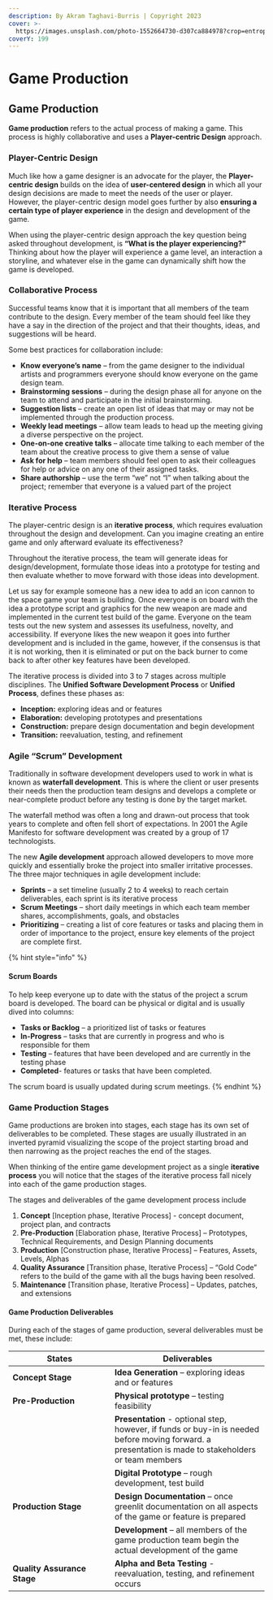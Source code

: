 ```yaml
---
description: By Akram Taghavi-Burris | Copyright 2023
cover: >-
  https://images.unsplash.com/photo-1552664730-d307ca884978?crop=entropy&cs=tinysrgb&fm=jpg&ixid=MnwxOTcwMjR8MHwxfHNlYXJjaHwxMHx8cHJvamVjdHxlbnwwfHx8fDE2NzMyMTI1ODA&ixlib=rb-4.0.3&q=80
coverY: 199
---
```


# Game Production

## Game Production

**Game production** refers to the actual process of making a game. This process is highly collaborative and uses a **Player-centric Design** approach.

### **Player-Centric Design**

Much like how a game designer is an advocate for the player, the **Player-centric design** builds on the idea of **user-centered design** in which all your design decisions are made to meet the needs of the user or player. However, the player-centric design model goes further by also **ensuring a certain type of player experience** in the design and development of the game.

When using the player-centric design approach the key question being asked throughout development, is **“What is the player experiencing?”** Thinking about how the player will experience a game level, an interaction a storyline, and whatever else in the game can dynamically shift how the game is developed.

### Collaborative Process

Successful teams know that it is important that all members of the team contribute to the design. Every member of the team should feel like they have a say in the direction of the project and that their thoughts, ideas, and suggestions will be heard.

Some best practices for collaboration include:

* **Know everyone’s name** – from the game designer to the individual artists and programmers everyone should know everyone on the game design team.
* **Brainstorming sessions** – during the design phase all for anyone on the team to attend and participate in the initial brainstorming.
* **Suggestion lists** – create an open list of ideas that may or may not be implemented through the production process.&#x20;
* **Weekly lead meetings** – allow team leads to head up the meeting giving a diverse perspective on the project.
* **One-on-one creative talks** – allocate time talking to each member of the team about the creative process to give them a sense of value
* **Ask for help** – team members should feel open to ask their colleagues for help or advice on any one of their assigned tasks.&#x20;
* **Share authorship** – use the term “we” not “I” when talking about the project; remember that everyone is a valued part of the project

### **Iterative Process**

The player-centric design is an **iterative process**, which requires evaluation throughout the design and development. Can you imagine creating an entire game and only afterward evaluate its effectiveness?

Throughout the iterative process, the team will generate ideas for design/development, formulate those ideas into a prototype for testing and then evaluate whether to move forward with those ideas into development.

Let us say for example someone has a new idea to add an icon cannon to the space game your team is building. Once everyone is on board with the idea a prototype script and graphics for the new weapon are made and implemented in the current test build of the game. Everyone on the team tests out the new system and assesses its usefulness, novelty, and accessibility. If everyone likes the new weapon it goes into further development and is included in the game, however, if the consensus is that it is not working, then it is eliminated or put on the back burner to come back to after other key features have been developed.

The iterative process is divided into 3 to 7 stages across multiple disciplines. The **Unified Software Development Process** or **Unified Process**, defines these phases as:

* **Inception:** exploring ideas and or features
* **Elaboration:** developing prototypes and presentations
* **Construction:** prepare design documentation and begin development
* **Transition:** reevaluation, testing, and refinement

### **Agile “Scrum” Development**

Traditionally in software development developers used to work in what is known as **waterfall development**. This is where the client or user presents their needs then the production team designs and develops a complete or near-complete product before any testing is done by the target market.

The waterfall method was often a long and drawn-out process that took years to complete and often fell short of expectations. In 2001 the Agile Manifesto for software development was created by a group of 17 technologists.

The new **Agile development** approach allowed developers to move more quickly and essentially broke the project into smaller irritative processes. The three major techniques in agile development include:

* **Sprints** – a set timeline (usually 2 to 4 weeks) to reach certain deliverables, each sprint is its iterative process
* **Scrum Meetings** – short daily meetings in which each team member shares, accomplishments, goals, and obstacles
* **Prioritizing** – creating a list of core features or tasks and placing them in order of importance to the project, ensure key elements of the project are complete first.

{% hint style="info" %}
#### Scrum Boards

To help keep everyone up to date with the status of the project a scrum board is developed. The board can be physical or digital and is usually dived into columns:

* **Tasks or Backlog** – a prioritized list of tasks or features
* **In-Progress** – tasks that are currently in progress and who is responsible for them
* **Testing** – features that have been developed and are currently in the testing phase
* **Completed**- features or tasks that have been completed.&#x20;

The scrum board is usually updated during scrum meetings.
{% endhint %}

### **Game Production Stages**

Game productions are broken into stages, each stage has its own set of deliverables to be completed. These stages are usually illustrated in an inverted pyramid visualizing the scope of the project starting broad and then narrowing as the project reaches the end of the stages.

When thinking of the entire game development project as a single **iterative process** you will notice that the stages of the iterative process fall nicely into each of the game production stages.

The stages and deliverables of the game development process include

1. **Concept** \[Inception phase, Iterative Process] - concept document, project plan, and contracts
2. **Pre-Production** \[Elaboration phase, Iterative Process] – Prototypes, Technical Requirements, and Design Planning documents
3. **Production** \[Construction phase, Iterative Process] – Features, Assets, Levels, Alphas
4. **Quality Assurance** \[Transition phase, Iterative Process] – “Gold Code” refers to the build of the game with all the bugs having been resolved.
5. &#x20;**Maintenance** \[Transition phase, Iterative Process] – Updates, patches, and extensions

#### **Game Production Deliverables**

During each of the stages of game production, several deliverables must be met, these include:

<table><thead><tr><th width="185">States</th><th>Deliverables</th></tr></thead><tbody><tr><td><strong>Concept Stage</strong></td><td><strong>Idea Generation</strong> – exploring ideas and or features</td></tr><tr><td><strong>Pre-Production</strong></td><td><strong>Physical prototype</strong> – testing feasibility</td></tr><tr><td></td><td><strong>Presentation</strong> - optional step, however, if funds or buy-in is needed before moving forward. a presentation is made to stakeholders or team members</td></tr><tr><td></td><td><strong>Digital Prototype</strong> – rough development, test build</td></tr><tr><td><strong>Production Stage</strong></td><td><strong>Design Documentation</strong> – once greenlit documentation on all aspects of the game or feature is prepared</td></tr><tr><td></td><td><strong>Development</strong> – all members of the game production team begin the actual development of the game</td></tr><tr><td><strong>Quality Assurance Stage</strong></td><td><strong>Alpha and Beta Testing</strong> - reevaluation, testing, and refinement occurs</td></tr></tbody></table>

##
